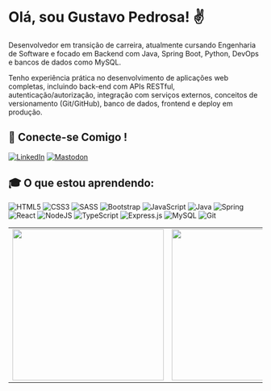 # Olá, sou Gustavo Pedrosa! ✌️

Desenvolvedor em transição de carreira, atualmente cursando Engenharia de Software e focado em Backend com Java, Spring Boot, Python, DevOps e bancos de dados como MySQL.

Tenho experiência prática no desenvolvimento de aplicações web completas, incluindo back-end com APIs RESTful, autenticação/autorização, integração com serviços externos, conceitos de versionamento (Git/GitHub), banco de dados, frontend e deploy em produção.

 ## 📱 Conecte-se Comigo !
[![LinkedIn](https://img.shields.io/badge/linkedin-%230077B5.svg?style=for-the-badge&logo=linkedin&logoColor=white)](https://www.linkedin.com/in/guspedrosa)
[![Mastodon](https://img.shields.io/badge/mastodon-%230077B5.svg?style=for-the-badge&logo=linkedin&logoColor=#6260FA)](https://mastodon.social/@guspedrosa)


## :mortar_board: O que estou aprendendo:
![HTML5](https://img.shields.io/badge/html5-%23E34F26.svg?style=for-the-badge&logo=html5&logoColor=white) ![CSS3](https://img.shields.io/badge/css3-%231572B6.svg?style=for-the-badge&logo=css3&logoColor=white) ![SASS](https://img.shields.io/badge/SASS-hotpink.svg?style=for-the-badge&logo=SASS&logoColor=white) ![Bootstrap](https://img.shields.io/badge/bootstrap-%23563D7C.svg?style=for-the-badge&logo=bootstrap&logoColor=white) ![JavaScript](https://img.shields.io/badge/JavaScript-F7DF1E?style=for-the-badge&logo=javascript&logoColor=black) ![Java](https://img.shields.io/badge/java-%23ED8B00.svg?style=for-the-badge&logo=openjdk&logoColor=white) ![Spring](https://img.shields.io/badge/spring-%236DB33F.svg?style=for-the-badge&logo=spring&logoColor=white) ![React](https://img.shields.io/badge/react-%2320232a.svg?style=for-the-badge&logo=react&logoColor=%2361DAFB) ![NodeJS](https://img.shields.io/badge/node.js-6DA55F?style=for-the-badge&logo=node.js&logoColor=white) ![TypeScript](https://img.shields.io/badge/typescript-%23007ACC.svg?style=for-the-badge&logo=typescript&logoColor=white) ![Express.js](https://img.shields.io/badge/express.js-%23404d59.svg?style=for-the-badge&logo=express&logoColor=%2361DAFB) ![MySQL](https://img.shields.io/badge/mysql-%2300f.svg?style=for-the-badge&logo=mysql&logoColor=white)
<img src="https://img.shields.io/badge/Git-%23F05033.svg?style=for-the-badge&logo=git&logoColor=white" alt="Git">

<table border="0" style="border:0;">
<tr>
<td>

<img src="https://github-readme-stats.vercel.app/api/top-langs/?username=heyguspedrosa&layout=donut&title_color=adbac7&text_color=adbac7&theme=transparent&hide_border=true" width="300"/>

</td>
<td>

<img src="https://github-readme-stats.vercel.app/api?username=heyguspedrosa&title_color=adbac7&text_color=adbac7&theme=transparent&hide_border=true" width="300"/>

</td>
</tr>
</table>

<!--
![Snake animation](https://github.com/edsonfsousa/edsonfsousa/blob/output/github-contribution-grid-snake.svg)

  
[![Typing SVG](https://readme-typing-svg.herokuapp.com?font=Firacode&duration=4800&vCenter=true&lines=Technology+Lover!)](https://git.io/typing-svg)

-->
